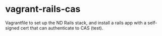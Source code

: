 vagrant-rails-cas
=================

Vagrantfile to set up the ND Rails stack, and install a rails app with a self-signed cert that can authenticate to CAS (test).
